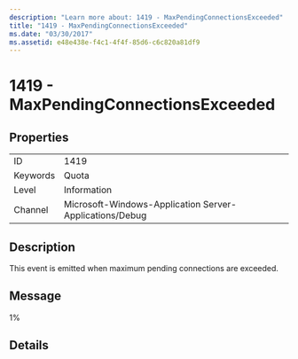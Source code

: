 ```yaml
---
description: "Learn more about: 1419 - MaxPendingConnectionsExceeded"
title: "1419 - MaxPendingConnectionsExceeded"
ms.date: "03/30/2017"
ms.assetid: e48e438e-f4c1-4f4f-85d6-c6c820a81df9
---
```

# 1419 - MaxPendingConnectionsExceeded

## Properties  
  
|||  
|-|-|  
|ID|1419|  
|Keywords|Quota|  
|Level|Information|  
|Channel|Microsoft-Windows-Application Server-Applications/Debug|  
  
## Description  

 This event is emitted when maximum pending connections are exceeded.  
  
## Message  

 1%  
  
## Details
